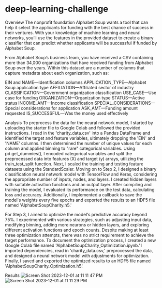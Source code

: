 # deep-learning-challenge

Overview
The nonprofit foundation Alphabet Soup wants a tool that can help it select the applicants for funding with the best chance of success in their ventures. With your knowledge of machine learning and neural networks, you’ll use the features in the provided dataset to create a binary classifier that can predict whether applicants will be successful if funded by Alphabet Soup.

From Alphabet Soup’s business team, you have received a CSV containing more than 34,000 organizations that have received funding from Alphabet Soup over the years. Within this dataset are a number of columns that capture metadata about each organization, such as:

EIN and NAME—Identification columns
APPLICATION_TYPE—Alphabet Soup application type
AFFILIATION—Affiliated sector of industry
CLASSIFICATION—Government organization classification
USE_CASE—Use case for funding
ORGANIZATION—Organization type
STATUS—Active status
INCOME_AMT—Income classification
SPECIAL_CONSIDERATIONS—Special considerations for application
ASK_AMT—Funding amount requested
IS_SUCCESSFUL—Was the money used effectively


Analysis
To preprocess the data for the neural network model, I started by uploading the starter file to Google Colab and followed the provided instructions. I read in the 'charity_data.csv' into a Pandas DataFrame and identified the target and feature variables, ultimately dropping the 'EIN' and 'NAME' columns. I then determined the number of unique values for each column and applied binning to "rare" categorical variables. Using pd.get_dummies(), I encoded categorical variables and split the preprocessed data into features (X) and target (y) arrays, utilizing the train_test_split function. Next, I scaled the training and testing feature datasets using the StandardScaler. Moving on to Step 2, I designed a binary classification neural network model with TensorFlow and Keras, considering the appropriate number of inputs, nodes, and layers. I created hidden layers with suitable activation functions and an output layer. After compiling and training the model, I evaluated its performance on the test data, calculating loss and accuracy. Additionally, I implemented a callback to save the model's weights every five epochs and exported the results to an HDF5 file named 'AlphabetSoupCharity.h5.'

For Step 3, I aimed to optimize the model's predictive accuracy beyond 75%. I experimented with various strategies, such as adjusting input data, modifying binning, adding more neurons or hidden layers, and exploring different activation functions and epoch counts. Despite making at least three optimization attempts, there was no strict requirement to achieve the target performance. To document the optimization process, I created a new Google Colab file named 'AlphabetSoupCharity_Optimization.ipynb.' I imported dependencies, read in 'charity_data.csv,' preprocessed the data, and designed a neural network model with adjustments for optimization. Finally, I saved and exported the optimized results to an HDF5 file named 'AlphabetSoupCharity_Optimization.h5.'

Results
![Screen Shot 2023-12-01 at 11 11 47 PM](https://github.com/Jordan3956/deep-learning-challenge/assets/136666362/57d96e38-3c85-4124-9449-af92bd9be5d1)
![Screen Shot 2023-12-01 at 11 11 29 PM](https://github.com/Jordan3956/deep-learning-challenge/assets/136666362/128c2371-fefc-4957-9322-abc65fa1967f)


